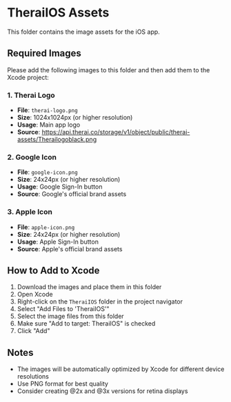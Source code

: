# TheraiIOS Assets

This folder contains the image assets for the iOS app.

## Required Images

Please add the following images to this folder and then add them to the Xcode project:

### 1. Therai Logo
- **File**: `therai-logo.png`
- **Size**: 1024x1024px (or higher resolution)
- **Usage**: Main app logo
- **Source**: https://api.therai.co/storage/v1/object/public/therai-assets/Therailogoblack.png

### 2. Google Icon
- **File**: `google-icon.png`
- **Size**: 24x24px (or higher resolution)
- **Usage**: Google Sign-In button
- **Source**: Google's official brand assets

### 3. Apple Icon
- **File**: `apple-icon.png`
- **Size**: 24x24px (or higher resolution)
- **Usage**: Apple Sign-In button
- **Source**: Apple's official brand assets

## How to Add to Xcode

1. Download the images and place them in this folder
2. Open Xcode
3. Right-click on the `TheraiIOS` folder in the project navigator
4. Select "Add Files to 'TheraiIOS'"
5. Select the image files from this folder
6. Make sure "Add to target: TheraiIOS" is checked
7. Click "Add"

## Notes

- The images will be automatically optimized by Xcode for different device resolutions
- Use PNG format for best quality
- Consider creating @2x and @3x versions for retina displays

